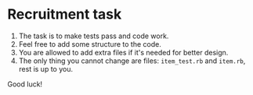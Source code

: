Recruitment task
================

1. The task is to make tests pass and code work.
2. Feel free to add some structure to the code.
3. You are allowed to add extra files if it's needed for better design.
4. The only thing you cannot change are files: `item_test.rb` and `item.rb`, rest is up to you.

Good luck!